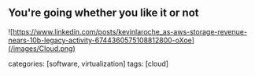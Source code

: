 ## You're going whether you like it or not

![https://www.linkedin.com/posts/kevinlaroche_as-aws-storage-revenue-nears-10b-legacy-activity-6744360575108812800-oXoe](/images/Cloud.png)

categories: [software, virtualization]
tags: [cloud]
